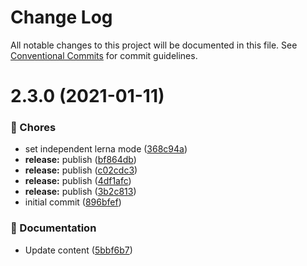 # Change Log

All notable changes to this project will be documented in this file.
See [Conventional Commits](https://conventionalcommits.org) for commit guidelines.

# 2.3.0 (2021-01-11)


### 🎫 Chores

* set independent lerna mode ([368c94a](https://github.com/adbayb/poc-monorepo/commit/368c94a))
* **release:** publish ([bf864db](https://github.com/adbayb/poc-monorepo/commit/bf864db))
* **release:** publish ([c02cdc3](https://github.com/adbayb/poc-monorepo/commit/c02cdc3))
* **release:** publish ([4df1afc](https://github.com/adbayb/poc-monorepo/commit/4df1afc))
* **release:** publish ([3b2c813](https://github.com/adbayb/poc-monorepo/commit/3b2c813))
* initial commit ([896bfef](https://github.com/adbayb/poc-monorepo/commit/896bfef))


### 📝 Documentation

* Update content ([5bbf6b7](https://github.com/adbayb/poc-monorepo/commit/5bbf6b7))
